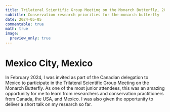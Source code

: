 ```yaml
---
title: Trilateral Scientific Group Meeting on the Monarch Butterfly, 2024
subtitle: Conservation research priorities for the monarch butterfly
date: 2024-05-05
commentable: true
math: true
image:
  preview_only: true
---
```


# Mexico City, Mexico

In February 2024, I was invited as part of the Canadian delegation to Mexico to participate in the Trilateral Scientific Group Meeting on the Monarch Butterfly. As one of the most junior attendees, this was an amazing opportunity for me to learn from researchers and conservation practitioners from Canada, the USA, and Mexico. I was also given the opportunity to deliver a short talk on my research so far.



